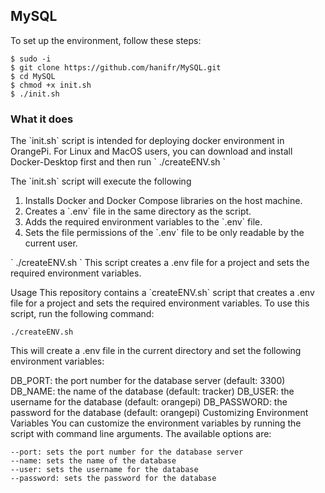 ## MySQL

To set up the environment, follow these steps:
```
$ sudo -i
$ git clone https://github.com/hanifr/MySQL.git
$ cd MySQL
$ chmod +x init.sh
$ ./init.sh
```

### What it does
The \`init.sh\` script is intended for deploying docker environment in OrangePi. For Linux and MacOS users, you can download and install Docker-Desktop first and then run \` ./createENV.sh \`

The \`init.sh\` script will execute the following
1. Installs Docker and Docker Compose libraries on the host machine.
2. Creates a \`.env\` file in the same directory as the script.
3. Adds the required environment variables to the \`.env\` file.
4. Sets the file permissions of the \`.env\` file to be only readable by the current user.


\` ./createENV.sh \`
This script creates a .env file for a project and sets the required environment variables.

Usage
This repository contains a \`createENV.sh\` script that creates a .env file for a project and sets the required environment variables. To use this script, run the following command:

```
./createENV.sh
```

This will create a .env file in the current directory and set the following environment variables:

DB_PORT: the port number for the database server (default: 3300)
DB_NAME: the name of the database (default: tracker)
DB_USER: the username for the database (default: orangepi)
DB_PASSWORD: the password for the database (default: orangepi)
Customizing Environment Variables
You can customize the environment variables by running the script with command line arguments. The available options are:

```
--port: sets the port number for the database server
--name: sets the name of the database
--user: sets the username for the database
--password: sets the password for the database
```